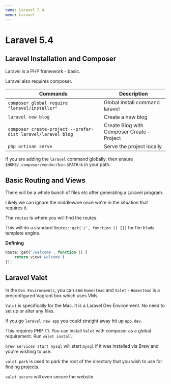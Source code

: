 ```yaml
---
name: Laravel 5 4
menu: Laravel 
---
```

# Laravel 5.4

## Laravel Installation and Composer

Laravel is a PHP framework - basic.

Laravel also requires composer.

| Commands | Description |
| ----------- | ----------- |
| `composer global require "laravel/installer"` | Global install command laravel |
| `laravel new blog` | Create a new blog |
| `composer create-project --prefer-dist laravel/laravel blog` | Create Blog with Composer Create-Project |
| `php artisan serve` | Serve the project locally |

If you are adding the `laravel` command globally, then ensure `$HOME/.composer/vendor/bin:$PATH` is in your path.

## Basic Routing and Views

There will be a whole bunch of files etc after generating a Laravel program.

Likely we can ignore the middleware once we're in the situation that requires it.

The `routes` is where you will find the routes.

This will do a standard `Routes::get('/', function () {})` for the `blade` template engine.

**Defining**

```php
Route::get('/welcome', function () {
	return view('welcome')
});
```

## Laravel Valet

In the `Dev Environments`, you can see `Homestead` and `Valet` - `Homestead` is a preconfigured Vagrant box which uses VMs.

`Valet` is specifically for the Mac. It is a Laravel Dev Environment. No need to set up or alter any files.

If you go `laravel new app` you could straight away hit up `app.dev`.

This requires PHP 7.1. You can install `Valet` with composer as a global requirement. Run `valet install`.

`brew services start mysql` will start `mysql` if it was installed via Brew and you're wishing to use.

`valet park` is used to park the root of the directory that you wish to use for finding projects.

`valet secure` will even secure the website.